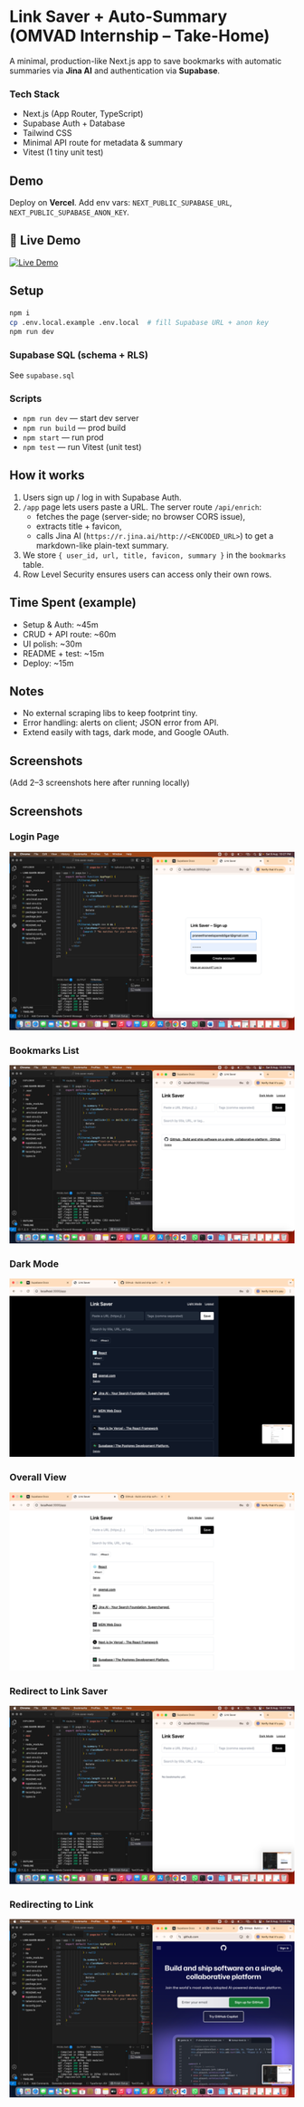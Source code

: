 # Link Saver + Auto-Summary (OMVAD Internship – Take-Home)

A minimal, production-like Next.js app to save bookmarks with automatic summaries via **Jina AI** and authentication via **Supabase**.

### Tech Stack
- Next.js (App Router, TypeScript)
- Supabase Auth + Database
- Tailwind CSS
- Minimal API route for metadata & summary
- Vitest (1 tiny unit test)

## Demo
Deploy on **Vercel**. Add env vars: `NEXT_PUBLIC_SUPABASE_URL`, `NEXT_PUBLIC_SUPABASE_ANON_KEY`.
## 🚀 Live Demo
[![Live Demo](https://img.shields.io/badge/View-Demo-brightgreen?style=for-the-badge)](https://link-saver-auto-summary-98c3.vercel.app)


## Setup

```bash
npm i
cp .env.local.example .env.local  # fill Supabase URL + anon key
npm run dev
```

### Supabase SQL (schema + RLS)
See `supabase.sql`

### Scripts
- `npm run dev` — start dev server
- `npm run build` — prod build
- `npm start` — run prod
- `npm test` — run Vitest (unit test)

## How it works
1. Users sign up / log in with Supabase Auth.
2. `/app` page lets users paste a URL. The server route `/api/enrich`:
   - fetches the page (server-side; no browser CORS issue),
   - extracts title + favicon,
   - calls Jina AI (`https://r.jina.ai/http://<ENCODED_URL>`) to get a markdown-like plain-text summary.
3. We store `{ user_id, url, title, favicon, summary }` in the `bookmarks` table.
4. Row Level Security ensures users can access only their own rows.

## Time Spent (example)
- Setup & Auth: ~45m
- CRUD + API route: ~60m
- UI polish: ~30m
- README + test: ~15m
- Deploy: ~15m

## Notes
- No external scraping libs to keep footprint tiny.
- Error handling: alerts on client; JSON error from API.
- Extend easily with tags, dark mode, and Google OAuth.

## Screenshots
(Add 2–3 screenshots here after running locally)
## Screenshots

### Login Page
![Login](./screenshots/login.png)

### Bookmarks List
![Bookmarks](./screenshots/bookmarks.png)

### Dark Mode
![Dark Mode](./screenshots/darktheme.png)

### Overall View
![Overall](./screenshots/Overall.png)

### Redirect to Link Saver
![Redirect](./screenshots/redirct_link%20Saver.png)

### Redirecting to Link
![Redirecting](./screenshots/redirecting%20to%20link.png)


